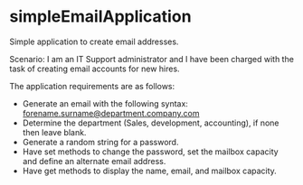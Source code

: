 # simpleEmailApplication
Simple application to create email addresses.

Scenario: I am an IT Support administrator and I have been charged with the task of creating email accounts for new hires.

The application requirements are as follows:
- Generate an email with the following syntax: forename.surname@department.company.com
- Determine the department (Sales, development, accounting), if none then leave blank.
- Generate a random string for a password.
- Have set methods to change the password, set the mailbox capacity and define an alternate email address.
- Have get methods to display the name, email, and mailbox capacity.
